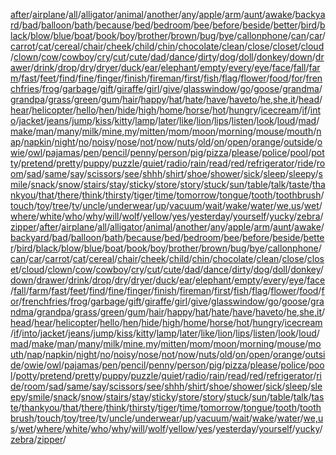 [after](https://www.signingsavvy.com/search/after)/[airplane](https://www.signingsavvy.com/search/airplane)/[all](https://www.signingsavvy.com/search/all)/[alligator](https://www.signingsavvy.com/search/alligator)/[animal](https://www.signingsavvy.com/search/animal)/[another](https://www.signingsavvy.com/search/another)/[any](https://www.signingsavvy.com/search/any)/[apple](https://www.signingsavvy.com/search/apple)/[arm](https://www.signingsavvy.com/search/arm)/[aunt](https://www.signingsavvy.com/search/aunt)/[awake](https://www.signingsavvy.com/search/awake)/[backyard](https://www.signingsavvy.com/search/backyard)/[bad](https://www.signingsavvy.com/search/bad)/[balloon](https://www.signingsavvy.com/search/balloon)/[bath](https://www.signingsavvy.com/search/bath)/[because](https://www.signingsavvy.com/search/because)/[bed](https://www.signingsavvy.com/search/bed)/[bedroom](https://www.signingsavvy.com/search/bedroom)/[bee](https://www.signingsavvy.com/search/bee)/[before](https://www.signingsavvy.com/search/before)/[beside](https://www.signingsavvy.com/search/beside)/[better](https://www.signingsavvy.com/search/better)/[bird](https://www.signingsavvy.com/search/bird)/[black](https://www.signingsavvy.com/search/black)/[blow](https://www.signingsavvy.com/search/blow)/[blue](https://www.signingsavvy.com/search/blue)/[boat](https://www.signingsavvy.com/search/boat)/[book](https://www.signingsavvy.com/search/book)/[boy](https://www.signingsavvy.com/search/boy)/[brother](https://www.signingsavvy.com/search/brother)/[brown](https://www.signingsavvy.com/search/brown)/[bug](https://www.signingsavvy.com/search/bug)/[bye](https://www.signingsavvy.com/search/bye)/[callonphone](https://www.signingsavvy.com/search/callonphone)/[can](https://www.signingsavvy.com/search/can)/[car](https://www.signingsavvy.com/search/car)/[carrot](https://www.signingsavvy.com/search/carrot)/[cat](https://www.signingsavvy.com/search/cat)/[cereal](https://www.signingsavvy.com/search/cereal)/[chair](https://www.signingsavvy.com/search/chair)/[cheek](https://www.signingsavvy.com/search/cheek)/[child](https://www.signingsavvy.com/search/child)/[chin](https://www.signingsavvy.com/search/chin)/[chocolate](https://www.signingsavvy.com/search/chocolate)/[clean](https://www.signingsavvy.com/search/clean)/[close](https://www.signingsavvy.com/search/close)/[closet](https://www.signingsavvy.com/search/closet)/[cloud](https://www.signingsavvy.com/search/cloud)/[clown](https://www.signingsavvy.com/search/clown)/[cow](https://www.signingsavvy.com/search/cow)/[cowboy](https://www.signingsavvy.com/search/cowboy)/[cry](https://www.signingsavvy.com/search/cry)/[cut](https://www.signingsavvy.com/search/cut)/[cute](https://www.signingsavvy.com/search/cute)/[dad](https://www.signingsavvy.com/search/dad)/[dance](https://www.signingsavvy.com/search/dance)/[dirty](https://www.signingsavvy.com/search/dirty)/[dog](https://www.signingsavvy.com/search/dog)/[doll](https://www.signingsavvy.com/search/doll)/[donkey](https://www.signingsavvy.com/search/donkey)/[down](https://www.signingsavvy.com/search/down)/[drawer](https://www.signingsavvy.com/search/drawer)/[drink](https://www.signingsavvy.com/search/drink)/[drop](https://www.signingsavvy.com/search/drop)/[dry](https://www.signingsavvy.com/search/dry)/[dryer](https://www.signingsavvy.com/search/dryer)/[duck](https://www.signingsavvy.com/search/duck)/[ear](https://www.signingsavvy.com/search/ear)/[elephant](https://www.signingsavvy.com/search/elephant)/[empty](https://www.signingsavvy.com/search/empty)/[every](https://www.signingsavvy.com/search/every)/[eye](https://www.signingsavvy.com/search/eye)/[face](https://www.signingsavvy.com/search/face)/[fall](https://www.signingsavvy.com/search/fall)/[farm](https://www.signingsavvy.com/search/farm)/[fast](https://www.signingsavvy.com/search/fast)/[feet](https://www.signingsavvy.com/search/feet)/[find](https://www.signingsavvy.com/search/find)/[fine](https://www.signingsavvy.com/search/fine)/[finger](https://www.signingsavvy.com/search/finger)/[finish](https://www.signingsavvy.com/search/finish)/[fireman](https://www.signingsavvy.com/search/fireman)/[first](https://www.signingsavvy.com/search/first)/[fish](https://www.signingsavvy.com/search/fish)/[flag](https://www.signingsavvy.com/search/flag)/[flower](https://www.signingsavvy.com/search/flower)/[food](https://www.signingsavvy.com/search/food)/[for](https://www.signingsavvy.com/search/for)/[frenchfries](https://www.signingsavvy.com/search/frenchfries)/[frog](https://www.signingsavvy.com/search/frog)/[garbage](https://www.signingsavvy.com/search/garbage)/[gift](https://www.signingsavvy.com/search/gift)/[giraffe](https://www.signingsavvy.com/search/giraffe)/[girl](https://www.signingsavvy.com/search/girl)/[give](https://www.signingsavvy.com/search/give)/[glasswindow](https://www.signingsavvy.com/search/glasswindow)/[go](https://www.signingsavvy.com/search/go)/[goose](https://www.signingsavvy.com/search/goose)/[grandma](https://www.signingsavvy.com/search/grandma)/[grandpa](https://www.signingsavvy.com/search/grandpa)/[grass](https://www.signingsavvy.com/search/grass)/[green](https://www.signingsavvy.com/search/green)/[gum](https://www.signingsavvy.com/search/gum)/[hair](https://www.signingsavvy.com/search/hair)/[happy](https://www.signingsavvy.com/search/happy)/[hat](https://www.signingsavvy.com/search/hat)/[hate](https://www.signingsavvy.com/search/hate)/[have](https://www.signingsavvy.com/search/have)/[haveto](https://www.signingsavvy.com/search/haveto)/[he,she,it](https://www.signingsavvy.com/search/he,she,it)/[head](https://www.signingsavvy.com/search/head)/[hear](https://www.signingsavvy.com/search/hear)/[helicopter](https://www.signingsavvy.com/search/helicopter)/[hello](https://www.signingsavvy.com/search/hello)/[hen](https://www.signingsavvy.com/search/hen)/[hide](https://www.signingsavvy.com/search/hide)/[high](https://www.signingsavvy.com/search/high)/[home](https://www.signingsavvy.com/search/home)/[horse](https://www.signingsavvy.com/search/horse)/[hot](https://www.signingsavvy.com/search/hot)/[hungry](https://www.signingsavvy.com/search/hungry)/[icecream](https://www.signingsavvy.com/search/icecream)/[if](https://www.signingsavvy.com/search/if)/[into](https://www.signingsavvy.com/search/into)/[jacket](https://www.signingsavvy.com/search/jacket)/[jeans](https://www.signingsavvy.com/search/jeans)/[jump](https://www.signingsavvy.com/search/jump)/[kiss](https://www.signingsavvy.com/search/kiss)/[kitty](https://www.signingsavvy.com/search/kitty)/[lamp](https://www.signingsavvy.com/search/lamp)/[later](https://www.signingsavvy.com/search/later)/[like](https://www.signingsavvy.com/search/like)/[lion](https://www.signingsavvy.com/search/lion)/[lips](https://www.signingsavvy.com/search/lips)/[listen](https://www.signingsavvy.com/search/listen)/[look](https://www.signingsavvy.com/search/look)/[loud](https://www.signingsavvy.com/search/loud)/[mad](https://www.signingsavvy.com/search/mad)/[make](https://www.signingsavvy.com/search/make)/[man](https://www.signingsavvy.com/search/man)/[many](https://www.signingsavvy.com/search/many)/[milk](https://www.signingsavvy.com/search/milk)/[mine,my](https://www.signingsavvy.com/search/mine,my)/[mitten](https://www.signingsavvy.com/search/mitten)/[mom](https://www.signingsavvy.com/search/mom)/[moon](https://www.signingsavvy.com/search/moon)/[morning](https://www.signingsavvy.com/search/morning)/[mouse](https://www.signingsavvy.com/search/mouse)/[mouth](https://www.signingsavvy.com/search/mouth)/[nap](https://www.signingsavvy.com/search/nap)/[napkin](https://www.signingsavvy.com/search/napkin)/[night](https://www.signingsavvy.com/search/night)/[no](https://www.signingsavvy.com/search/no)/[noisy](https://www.signingsavvy.com/search/noisy)/[nose](https://www.signingsavvy.com/search/nose)/[not](https://www.signingsavvy.com/search/not)/[now](https://www.signingsavvy.com/search/now)/[nuts](https://www.signingsavvy.com/search/nuts)/[old](https://www.signingsavvy.com/search/old)/[on](https://www.signingsavvy.com/search/on)/[open](https://www.signingsavvy.com/search/open)/[orange](https://www.signingsavvy.com/search/orange)/[outside](https://www.signingsavvy.com/search/outside)/[owie](https://www.signingsavvy.com/search/owie)/[owl](https://www.signingsavvy.com/search/owl)/[pajamas](https://www.signingsavvy.com/search/pajamas)/[pen](https://www.signingsavvy.com/search/pen)/[pencil](https://www.signingsavvy.com/search/pencil)/[penny](https://www.signingsavvy.com/search/penny)/[person](https://www.signingsavvy.com/search/person)/[pig](https://www.signingsavvy.com/search/pig)/[pizza](https://www.signingsavvy.com/search/pizza)/[please](https://www.signingsavvy.com/search/please)/[police](https://www.signingsavvy.com/search/police)/[pool](https://www.signingsavvy.com/search/pool)/[potty](https://www.signingsavvy.com/search/potty)/[pretend](https://www.signingsavvy.com/search/pretend)/[pretty](https://www.signingsavvy.com/search/pretty)/[puppy](https://www.signingsavvy.com/search/puppy)/[puzzle](https://www.signingsavvy.com/search/puzzle)/[quiet](https://www.signingsavvy.com/search/quiet)/[radio](https://www.signingsavvy.com/search/radio)/[rain](https://www.signingsavvy.com/search/rain)/[read](https://www.signingsavvy.com/search/read)/[red](https://www.signingsavvy.com/search/red)/[refrigerator](https://www.signingsavvy.com/search/refrigerator)/[ride](https://www.signingsavvy.com/search/ride)/[room](https://www.signingsavvy.com/search/room)/[sad](https://www.signingsavvy.com/search/sad)/[same](https://www.signingsavvy.com/search/same)/[say](https://www.signingsavvy.com/search/say)/[scissors](https://www.signingsavvy.com/search/scissors)/[see](https://www.signingsavvy.com/search/see)/[shhh](https://www.signingsavvy.com/search/shhh)/[shirt](https://www.signingsavvy.com/search/shirt)/[shoe](https://www.signingsavvy.com/search/shoe)/[shower](https://www.signingsavvy.com/search/shower)/[sick](https://www.signingsavvy.com/search/sick)/[sleep](https://www.signingsavvy.com/search/sleep)/[sleepy](https://www.signingsavvy.com/search/sleepy)/[smile](https://www.signingsavvy.com/search/smile)/[snack](https://www.signingsavvy.com/search/snack)/[snow](https://www.signingsavvy.com/search/snow)/[stairs](https://www.signingsavvy.com/search/stairs)/[stay](https://www.signingsavvy.com/search/stay)/[sticky](https://www.signingsavvy.com/search/sticky)/[store](https://www.signingsavvy.com/search/store)/[story](https://www.signingsavvy.com/search/story)/[stuck](https://www.signingsavvy.com/search/stuck)/[sun](https://www.signingsavvy.com/search/sun)/[table](https://www.signingsavvy.com/search/table)/[talk](https://www.signingsavvy.com/search/talk)/[taste](https://www.signingsavvy.com/search/taste)/[thankyou](https://www.signingsavvy.com/search/thankyou)/[that](https://www.signingsavvy.com/search/that)/[there](https://www.signingsavvy.com/search/there)/[think](https://www.signingsavvy.com/search/think)/[thirsty](https://www.signingsavvy.com/search/thirsty)/[tiger](https://www.signingsavvy.com/search/tiger)/[time](https://www.signingsavvy.com/search/time)/[tomorrow](https://www.signingsavvy.com/search/tomorrow)/[tongue](https://www.signingsavvy.com/search/tongue)/[tooth](https://www.signingsavvy.com/search/tooth)/[toothbrush](https://www.signingsavvy.com/search/toothbrush)/[touch](https://www.signingsavvy.com/search/touch)/[toy](https://www.signingsavvy.com/search/toy)/[tree](https://www.signingsavvy.com/search/tree)/[tv](https://www.signingsavvy.com/search/tv)/[uncle](https://www.signingsavvy.com/search/uncle)/[underwear](https://www.signingsavvy.com/search/underwear)/[up](https://www.signingsavvy.com/search/up)/[vacuum](https://www.signingsavvy.com/search/vacuum)/[wait](https://www.signingsavvy.com/search/wait)/[wake](https://www.signingsavvy.com/search/wake)/[water](https://www.signingsavvy.com/search/water)/[we,us](https://www.signingsavvy.com/search/we,us)/[wet](https://www.signingsavvy.com/search/wet)/[where](https://www.signingsavvy.com/search/where)/[white](https://www.signingsavvy.com/search/white)/[who](https://www.signingsavvy.com/search/who)/[why](https://www.signingsavvy.com/search/why)/[will](https://www.signingsavvy.com/search/will)/[wolf](https://www.signingsavvy.com/search/wolf)/[yellow](https://www.signingsavvy.com/search/yellow)/[yes](https://www.signingsavvy.com/search/yes)/[yesterday](https://www.signingsavvy.com/search/yesterday)/[yourself](https://www.signingsavvy.com/search/yourself)/[yucky](https://www.signingsavvy.com/search/yucky)/[zebra](https://www.signingsavvy.com/search/zebra)/[zipper](https://www.signingsavvy.com/search/zipper)/[after](https://www.signingsavvy.com/search/after)/[airplane](https://www.signingsavvy.com/search/airplane)/[all](https://www.signingsavvy.com/search/all)/[alligator](https://www.signingsavvy.com/search/alligator)/[animal](https://www.signingsavvy.com/search/animal)/[another](https://www.signingsavvy.com/search/another)/[any](https://www.signingsavvy.com/search/any)/[apple](https://www.signingsavvy.com/search/apple)/[arm](https://www.signingsavvy.com/search/arm)/[aunt](https://www.signingsavvy.com/search/aunt)/[awake](https://www.signingsavvy.com/search/awake)/[backyard](https://www.signingsavvy.com/search/backyard)/[bad](https://www.signingsavvy.com/search/bad)/[balloon](https://www.signingsavvy.com/search/balloon)/[bath](https://www.signingsavvy.com/search/bath)/[because](https://www.signingsavvy.com/search/because)/[bed](https://www.signingsavvy.com/search/bed)/[bedroom](https://www.signingsavvy.com/search/bedroom)/[bee](https://www.signingsavvy.com/search/bee)/[before](https://www.signingsavvy.com/search/before)/[beside](https://www.signingsavvy.com/search/beside)/[better](https://www.signingsavvy.com/search/better)/[bird](https://www.signingsavvy.com/search/bird)/[black](https://www.signingsavvy.com/search/black)/[blow](https://www.signingsavvy.com/search/blow)/[blue](https://www.signingsavvy.com/search/blue)/[boat](https://www.signingsavvy.com/search/boat)/[book](https://www.signingsavvy.com/search/book)/[boy](https://www.signingsavvy.com/search/boy)/[brother](https://www.signingsavvy.com/search/brother)/[brown](https://www.signingsavvy.com/search/brown)/[bug](https://www.signingsavvy.com/search/bug)/[bye](https://www.signingsavvy.com/search/bye)/[callonphone](https://www.signingsavvy.com/search/callonphone)/[can](https://www.signingsavvy.com/search/can)/[car](https://www.signingsavvy.com/search/car)/[carrot](https://www.signingsavvy.com/search/carrot)/[cat](https://www.signingsavvy.com/search/cat)/[cereal](https://www.signingsavvy.com/search/cereal)/[chair](https://www.signingsavvy.com/search/chair)/[cheek](https://www.signingsavvy.com/search/cheek)/[child](https://www.signingsavvy.com/search/child)/[chin](https://www.signingsavvy.com/search/chin)/[chocolate](https://www.signingsavvy.com/search/chocolate)/[clean](https://www.signingsavvy.com/search/clean)/[close](https://www.signingsavvy.com/search/close)/[closet](https://www.signingsavvy.com/search/closet)/[cloud](https://www.signingsavvy.com/search/cloud)/[clown](https://www.signingsavvy.com/search/clown)/[cow](https://www.signingsavvy.com/search/cow)/[cowboy](https://www.signingsavvy.com/search/cowboy)/[cry](https://www.signingsavvy.com/search/cry)/[cut](https://www.signingsavvy.com/search/cut)/[cute](https://www.signingsavvy.com/search/cute)/[dad](https://www.signingsavvy.com/search/dad)/[dance](https://www.signingsavvy.com/search/dance)/[dirty](https://www.signingsavvy.com/search/dirty)/[dog](https://www.signingsavvy.com/search/dog)/[doll](https://www.signingsavvy.com/search/doll)/[donkey](https://www.signingsavvy.com/search/donkey)/[down](https://www.signingsavvy.com/search/down)/[drawer](https://www.signingsavvy.com/search/drawer)/[drink](https://www.signingsavvy.com/search/drink)/[drop](https://www.signingsavvy.com/search/drop)/[dry](https://www.signingsavvy.com/search/dry)/[dryer](https://www.signingsavvy.com/search/dryer)/[duck](https://www.signingsavvy.com/search/duck)/[ear](https://www.signingsavvy.com/search/ear)/[elephant](https://www.signingsavvy.com/search/elephant)/[empty](https://www.signingsavvy.com/search/empty)/[every](https://www.signingsavvy.com/search/every)/[eye](https://www.signingsavvy.com/search/eye)/[face](https://www.signingsavvy.com/search/face)/[fall](https://www.signingsavvy.com/search/fall)/[farm](https://www.signingsavvy.com/search/farm)/[fast](https://www.signingsavvy.com/search/fast)/[feet](https://www.signingsavvy.com/search/feet)/[find](https://www.signingsavvy.com/search/find)/[fine](https://www.signingsavvy.com/search/fine)/[finger](https://www.signingsavvy.com/search/finger)/[finish](https://www.signingsavvy.com/search/finish)/[fireman](https://www.signingsavvy.com/search/fireman)/[first](https://www.signingsavvy.com/search/first)/[fish](https://www.signingsavvy.com/search/fish)/[flag](https://www.signingsavvy.com/search/flag)/[flower](https://www.signingsavvy.com/search/flower)/[food](https://www.signingsavvy.com/search/food)/[for](https://www.signingsavvy.com/search/for)/[frenchfries](https://www.signingsavvy.com/search/frenchfries)/[frog](https://www.signingsavvy.com/search/frog)/[garbage](https://www.signingsavvy.com/search/garbage)/[gift](https://www.signingsavvy.com/search/gift)/[giraffe](https://www.signingsavvy.com/search/giraffe)/[girl](https://www.signingsavvy.com/search/girl)/[give](https://www.signingsavvy.com/search/give)/[glasswindow](https://www.signingsavvy.com/search/glasswindow)/[go](https://www.signingsavvy.com/search/go)/[goose](https://www.signingsavvy.com/search/goose)/[grandma](https://www.signingsavvy.com/search/grandma)/[grandpa](https://www.signingsavvy.com/search/grandpa)/[grass](https://www.signingsavvy.com/search/grass)/[green](https://www.signingsavvy.com/search/green)/[gum](https://www.signingsavvy.com/search/gum)/[hair](https://www.signingsavvy.com/search/hair)/[happy](https://www.signingsavvy.com/search/happy)/[hat](https://www.signingsavvy.com/search/hat)/[hate](https://www.signingsavvy.com/search/hate)/[have](https://www.signingsavvy.com/search/have)/[haveto](https://www.signingsavvy.com/search/haveto)/[he,she,it](https://www.signingsavvy.com/search/he,she,it)/[head](https://www.signingsavvy.com/search/head)/[hear](https://www.signingsavvy.com/search/hear)/[helicopter](https://www.signingsavvy.com/search/helicopter)/[hello](https://www.signingsavvy.com/search/hello)/[hen](https://www.signingsavvy.com/search/hen)/[hide](https://www.signingsavvy.com/search/hide)/[high](https://www.signingsavvy.com/search/high)/[home](https://www.signingsavvy.com/search/home)/[horse](https://www.signingsavvy.com/search/horse)/[hot](https://www.signingsavvy.com/search/hot)/[hungry](https://www.signingsavvy.com/search/hungry)/[icecream](https://www.signingsavvy.com/search/icecream)/[if](https://www.signingsavvy.com/search/if)/[into](https://www.signingsavvy.com/search/into)/[jacket](https://www.signingsavvy.com/search/jacket)/[jeans](https://www.signingsavvy.com/search/jeans)/[jump](https://www.signingsavvy.com/search/jump)/[kiss](https://www.signingsavvy.com/search/kiss)/[kitty](https://www.signingsavvy.com/search/kitty)/[lamp](https://www.signingsavvy.com/search/lamp)/[later](https://www.signingsavvy.com/search/later)/[like](https://www.signingsavvy.com/search/like)/[lion](https://www.signingsavvy.com/search/lion)/[lips](https://www.signingsavvy.com/search/lips)/[listen](https://www.signingsavvy.com/search/listen)/[look](https://www.signingsavvy.com/search/look)/[loud](https://www.signingsavvy.com/search/loud)/[mad](https://www.signingsavvy.com/search/mad)/[make](https://www.signingsavvy.com/search/make)/[man](https://www.signingsavvy.com/search/man)/[many](https://www.signingsavvy.com/search/many)/[milk](https://www.signingsavvy.com/search/milk)/[mine,my](https://www.signingsavvy.com/search/mine,my)/[mitten](https://www.signingsavvy.com/search/mitten)/[mom](https://www.signingsavvy.com/search/mom)/[moon](https://www.signingsavvy.com/search/moon)/[morning](https://www.signingsavvy.com/search/morning)/[mouse](https://www.signingsavvy.com/search/mouse)/[mouth](https://www.signingsavvy.com/search/mouth)/[nap](https://www.signingsavvy.com/search/nap)/[napkin](https://www.signingsavvy.com/search/napkin)/[night](https://www.signingsavvy.com/search/night)/[no](https://www.signingsavvy.com/search/no)/[noisy](https://www.signingsavvy.com/search/noisy)/[nose](https://www.signingsavvy.com/search/nose)/[not](https://www.signingsavvy.com/search/not)/[now](https://www.signingsavvy.com/search/now)/[nuts](https://www.signingsavvy.com/search/nuts)/[old](https://www.signingsavvy.com/search/old)/[on](https://www.signingsavvy.com/search/on)/[open](https://www.signingsavvy.com/search/open)/[orange](https://www.signingsavvy.com/search/orange)/[outside](https://www.signingsavvy.com/search/outside)/[owie](https://www.signingsavvy.com/search/owie)/[owl](https://www.signingsavvy.com/search/owl)/[pajamas](https://www.signingsavvy.com/search/pajamas)/[pen](https://www.signingsavvy.com/search/pen)/[pencil](https://www.signingsavvy.com/search/pencil)/[penny](https://www.signingsavvy.com/search/penny)/[person](https://www.signingsavvy.com/search/person)/[pig](https://www.signingsavvy.com/search/pig)/[pizza](https://www.signingsavvy.com/search/pizza)/[please](https://www.signingsavvy.com/search/please)/[police](https://www.signingsavvy.com/search/police)/[pool](https://www.signingsavvy.com/search/pool)/[potty](https://www.signingsavvy.com/search/potty)/[pretend](https://www.signingsavvy.com/search/pretend)/[pretty](https://www.signingsavvy.com/search/pretty)/[puppy](https://www.signingsavvy.com/search/puppy)/[puzzle](https://www.signingsavvy.com/search/puzzle)/[quiet](https://www.signingsavvy.com/search/quiet)/[radio](https://www.signingsavvy.com/search/radio)/[rain](https://www.signingsavvy.com/search/rain)/[read](https://www.signingsavvy.com/search/read)/[red](https://www.signingsavvy.com/search/red)/[refrigerator](https://www.signingsavvy.com/search/refrigerator)/[ride](https://www.signingsavvy.com/search/ride)/[room](https://www.signingsavvy.com/search/room)/[sad](https://www.signingsavvy.com/search/sad)/[same](https://www.signingsavvy.com/search/same)/[say](https://www.signingsavvy.com/search/say)/[scissors](https://www.signingsavvy.com/search/scissors)/[see](https://www.signingsavvy.com/search/see)/[shhh](https://www.signingsavvy.com/search/shhh)/[shirt](https://www.signingsavvy.com/search/shirt)/[shoe](https://www.signingsavvy.com/search/shoe)/[shower](https://www.signingsavvy.com/search/shower)/[sick](https://www.signingsavvy.com/search/sick)/[sleep](https://www.signingsavvy.com/search/sleep)/[sleepy](https://www.signingsavvy.com/search/sleepy)/[smile](https://www.signingsavvy.com/search/smile)/[snack](https://www.signingsavvy.com/search/snack)/[snow](https://www.signingsavvy.com/search/snow)/[stairs](https://www.signingsavvy.com/search/stairs)/[stay](https://www.signingsavvy.com/search/stay)/[sticky](https://www.signingsavvy.com/search/sticky)/[store](https://www.signingsavvy.com/search/store)/[story](https://www.signingsavvy.com/search/story)/[stuck](https://www.signingsavvy.com/search/stuck)/[sun](https://www.signingsavvy.com/search/sun)/[table](https://www.signingsavvy.com/search/table)/[talk](https://www.signingsavvy.com/search/talk)/[taste](https://www.signingsavvy.com/search/taste)/[thankyou](https://www.signingsavvy.com/search/thankyou)/[that](https://www.signingsavvy.com/search/that)/[there](https://www.signingsavvy.com/search/there)/[think](https://www.signingsavvy.com/search/think)/[thirsty](https://www.signingsavvy.com/search/thirsty)/[tiger](https://www.signingsavvy.com/search/tiger)/[time](https://www.signingsavvy.com/search/time)/[tomorrow](https://www.signingsavvy.com/search/tomorrow)/[tongue](https://www.signingsavvy.com/search/tongue)/[tooth](https://www.signingsavvy.com/search/tooth)/[toothbrush](https://www.signingsavvy.com/search/toothbrush)/[touch](https://www.signingsavvy.com/search/touch)/[toy](https://www.signingsavvy.com/search/toy)/[tree](https://www.signingsavvy.com/search/tree)/[tv](https://www.signingsavvy.com/search/tv)/[uncle](https://www.signingsavvy.com/search/uncle)/[underwear](https://www.signingsavvy.com/search/underwear)/[up](https://www.signingsavvy.com/search/up)/[vacuum](https://www.signingsavvy.com/search/vacuum)/[wait](https://www.signingsavvy.com/search/wait)/[wake](https://www.signingsavvy.com/search/wake)/[water](https://www.signingsavvy.com/search/water)/[we,us](https://www.signingsavvy.com/search/we,us)/[wet](https://www.signingsavvy.com/search/wet)/[where](https://www.signingsavvy.com/search/where)/[white](https://www.signingsavvy.com/search/white)/[who](https://www.signingsavvy.com/search/who)/[why](https://www.signingsavvy.com/search/why)/[will](https://www.signingsavvy.com/search/will)/[wolf](https://www.signingsavvy.com/search/wolf)/[yellow](https://www.signingsavvy.com/search/yellow)/[yes](https://www.signingsavvy.com/search/yes)/[yesterday](https://www.signingsavvy.com/search/yesterday)/[yourself](https://www.signingsavvy.com/search/yourself)/[yucky](https://www.signingsavvy.com/search/yucky)/[zebra](https://www.signingsavvy.com/search/zebra)/[zipper](https://www.signingsavvy.com/search/zipper)/